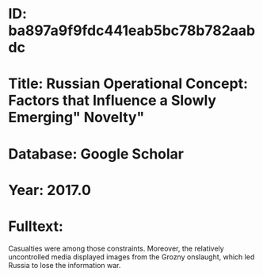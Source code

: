 # ID: ba897a9f9fdc441eab5bc78b782aabdc
# Title: Russian Operational Concept: Factors that Influence a Slowly Emerging" Novelty"
# Database: Google Scholar
# Year: 2017.0
# Fulltext:
Casualties were among those constraints.
Moreover, the relatively uncontrolled media displayed images from the Grozny onslaught, which led Russia to lose the information war.